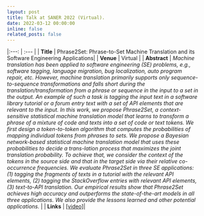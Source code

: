```yaml
---
layout: post
title: Talk at SANER 2022 (Virtual).
date: 2022-03-12 00:00:00
inline: false
related_posts: false
---
```


|:---: | :--- |
| **Title** | Phrase2Set: Phrase-to-Set Machine Translation and its Software Engineering Applications|
| **Venue** | Virtual |
| **Abstract** | *Machine translation has been applied to software engineering (SE) problems, e.g., software tagging, language migration, bug localization, auto program repair, etc. However, machine translation primarily supports only sequence-to-sequence transformations and falls short during the translation/transformation from a phrase or sequence in the input to a set in the output. An example of such a task is tagging the input text in a software library tutorial or a forum entry text with a set of API elements that are relevant to the input. In this work, we propose Phrase2Set, a context-sensitive statistical machine translation model that learns to transform a phrase of a mixture of code and texts into a set of code or text tokens. We first design a token-to-token algorithm that computes the probabilities of mapping individual tokens from phrases to sets. We propose a Bayesian network-based statistical machine translation model that uses these probabilities to decide a trans-lation process that maximizes the joint translation probability. To achieve that, we consider the context of the tokens in the source side and that in the target side via their relative co-occurrence frequencies. We evaluate Phrase2Set in three SE applications: (1) tagging the fragments of texts in a tutorial with the relevant API elements, (2) tagging the StackOverflow entries with relevant API elements, (3) text-to-API translation. Our empirical results show that Phrase2Set achieves high accuracy and outperforms the state-of-the-art models in all three applications. We also provide the lessons learned and other potential applications.* |
| **Links** | [[video]](https://www.youtube.com/watch?v=oDpN6pkcoKc)|
